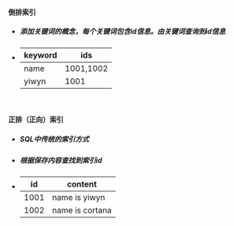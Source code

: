 #### 倒排索引

- ##### 添加关键词的概念，每个关键词包含id信息。由关键词查询到id信息

- | keyword | ids       |
  | ------- | --------- |
  | name    | 1001,1002 |
  | yiwyn   | 1001      |

  ​		



#### 正排（正向）索引

- ##### SQL中传统的索引方式

- ##### 根据保存内容查找到索引id

- | id   | content         |
  | ---- | --------------- |
  | 1001 | name is yiwyn   |
  | 1002 | name is cortana |

  